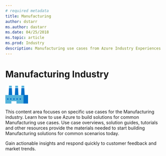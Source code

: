 ```yaml
---
# required metadata
title: Manufacturing 
author: dstarr
ms.author: dastarr
ms.date: 04/25/2018
ms.topic: article
ms.prod: Industry
description: Manufacturing use cases from Azure Industry Experiences
---
```

# Manufacturing Industry

![Manufacturing](./assets/index-assets/manufacturing.png)

This content area focuses on specific use cases for the Manufacturing industry. Learn how to use Azure to build solutions for common Manufacturing use cases. Use case overviews, solution guides, tutorials and other resources provide the materials needed to start building Manufacturing solutions for common scenarios today.

Gain actionable insights and respond quickly to customer feedback and market trends.